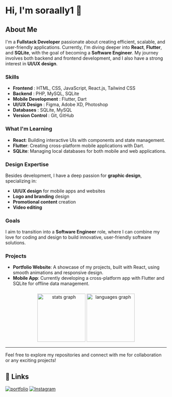 # Hi, I'm soraally1 👋

## About Me

I'm a **Fullstack Developer** passionate about creating efficient, scalable, and user-friendly applications. Currently, I'm diving deeper into **React**, **Flutter**, and **SQLite**, with the goal of becoming a **Software Engineer**. My journey involves both backend and frontend development, and I also have a strong interest in **UI/UX design**.

### Skills

- **Frontend** : HTML, CSS, JavaScript, React.js, Tailwind CSS
- **Backend** : PHP, MySQL, SQLite
- **Mobile Development** : Flutter, Dart
- **UI/UX Design** : Figma, Adobe XD, Photoshop
- **Databases** : SQLite, MySQL
- **Version Control** : Git, GitHub

### What I'm Learning

- **React**: Building interactive UIs with components and state management.
- **Flutter**: Creating cross-platform mobile applications with Dart.
- **SQLite**: Managing local databases for both mobile and web applications.

### Design Expertise

Besides development, I have a deep passion for **graphic design**, specializing in:

- **UI/UX design** for mobile apps and websites
- **Logo and branding** design
- **Promotional content** creation
- **Video editing**

### Goals

I aim to transition into a **Software Engineer** role, where I can combine my love for coding and design to build innovative, user-friendly software solutions.

### Projects

- **Portfolio Website**: A showcase of my projects, built with React, using smooth animations and responsive design.
- **Mobile App**: Currently developing a cross-platform app with Flutter and SQLite for offline data management.

###

<div align="center">
  <img src="https://github-readme-stats.vercel.app/api?username=soraally1&hide_title=false&hide_rank=false&show_icons=true&include_all_commits=true&count_private=true&disable_animations=false&theme=dracula&locale=en&hide_border=false" height="150" alt="stats graph"  />
  <img src="https://github-readme-stats.vercel.app/api/top-langs?username=soraally1&locale=en&hide_title=false&layout=compact&card_width=320&langs_count=10&theme=default&hide_border=false" height="150" alt="languages graph"  />
</div>

---

Feel free to explore my repositories and connect with me for collaboration or any exciting projects!

## 🔗 Links
[![portfolio](https://img.shields.io/badge/my_portfolio-000?style=for-the-badge&logo=ko-fi&logoColor=white)](https://portofolio2-chi.vercel.app/)
[![Instagram](https://img.shields.io/badge/instagram-0A66C2?style=for-the-badge&logo=instagram&logoColor=white)](https://www.instagram.com/aosor4/)


